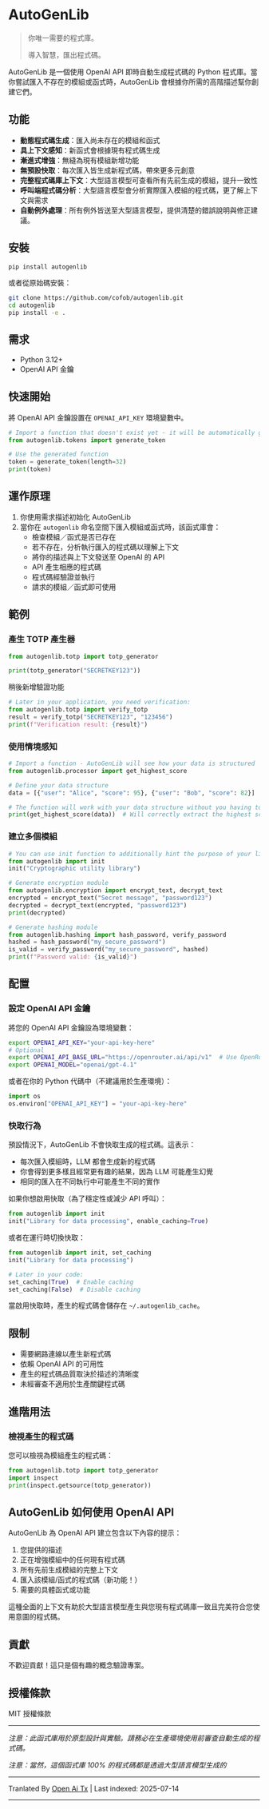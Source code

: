# AutoGenLib

> 你唯一需要的程式庫。
>
> 導入智慧，匯出程式碼。

AutoGenLib 是一個使用 OpenAI API 即時自動生成程式碼的 Python 程式庫。當你嘗試匯入不存在的模組或函式時，AutoGenLib 會根據你所需的高階描述幫你創建它們。

## 功能

- **動態程式碼生成**：匯入尚未存在的模組和函式
- **具上下文感知**：新函式會根據現有程式碼生成
- **漸進式增強**：無縫為現有模組新增功能
- **無預設快取**：每次匯入皆生成新程式碼，帶來更多元創意
- **完整程式碼庫上下文**：大型語言模型可查看所有先前生成的模組，提升一致性
- **呼叫端程式碼分析**：大型語言模型會分析實際匯入模組的程式碼，更了解上下文與需求
- **自動例外處理**：所有例外皆送至大型語言模型，提供清楚的錯誤說明與修正建議。

## 安裝

```bash
pip install autogenlib
```
或者從原始碼安裝：


```bash
git clone https://github.com/cofob/autogenlib.git
cd autogenlib
pip install -e .
```
## 需求

- Python 3.12+
- OpenAI API 金鑰

## 快速開始

將 OpenAI API 金鑰設置在 `OPENAI_API_KEY` 環境變數中。


```python
# Import a function that doesn't exist yet - it will be automatically generated
from autogenlib.tokens import generate_token

# Use the generated function
token = generate_token(length=32)
print(token)
```
## 運作原理

1. 你使用需求描述初始化 AutoGenLib  
2. 當你在 `autogenlib` 命名空間下匯入模組或函式時，該函式庫會：  
   - 檢查模組／函式是否已存在  
   - 若不存在，分析執行匯入的程式碼以理解上下文  
   - 將你的描述與上下文發送至 OpenAI 的 API  
   - API 產生相應的程式碼  
   - 程式碼經驗證並執行  
   - 請求的模組／函式即可使用  

## 範例

### 產生 TOTP 產生器


```python
from autogenlib.totp import totp_generator

print(totp_generator("SECRETKEY123"))
```
稍後新增驗證功能


```python
# Later in your application, you need verification:
from autogenlib.totp import verify_totp
result = verify_totp("SECRETKEY123", "123456")
print(f"Verification result: {result}")
```
### 使用情境感知


```python
# Import a function - AutoGenLib will see how your data is structured
from autogenlib.processor import get_highest_score

# Define your data structure
data = [{"user": "Alice", "score": 95}, {"user": "Bob", "score": 82}]

# The function will work with your data structure without you having to specify details
print(get_highest_score(data))  # Will correctly extract the highest score
```
### 建立多個模組


```python
# You can use init function to additionally hint the purpose of your library
from autogenlib import init
init("Cryptographic utility library")

# Generate encryption module
from autogenlib.encryption import encrypt_text, decrypt_text
encrypted = encrypt_text("Secret message", "password123")
decrypted = decrypt_text(encrypted, "password123")
print(decrypted)

# Generate hashing module
from autogenlib.hashing import hash_password, verify_password
hashed = hash_password("my_secure_password")
is_valid = verify_password("my_secure_password", hashed)
print(f"Password valid: {is_valid}")
```
## 配置

### 設定 OpenAI API 金鑰

將您的 OpenAI API 金鑰設為環境變數：


```bash
export OPENAI_API_KEY="your-api-key-here"
# Optional
export OPENAI_API_BASE_URL="https://openrouter.ai/api/v1"  # Use OpenRouter API
export OPENAI_MODEL="openai/gpt-4.1"
```
或者在你的 Python 代碼中（不建議用於生產環境）：


```python
import os
os.environ["OPENAI_API_KEY"] = "your-api-key-here"
```
### 快取行為

預設情況下，AutoGenLib 不會快取生成的程式碼。這表示：

- 每次匯入模組時，LLM 都會生成新的程式碼
- 你會得到更多樣且經常更有趣的結果，因為 LLM 可能產生幻覺
- 相同的匯入在不同執行中可能產生不同的實作

如果你想啟用快取（為了穩定性或減少 API 呼叫）：


```python
from autogenlib import init
init("Library for data processing", enable_caching=True)
```
或者在運行時切換快取：


```python
from autogenlib import init, set_caching
init("Library for data processing")

# Later in your code:
set_caching(True)  # Enable caching
set_caching(False)  # Disable caching
```
當啟用快取時，產生的程式碼會儲存在 `~/.autogenlib_cache`。

## 限制

- 需要網路連線以產生新程式碼
- 依賴 OpenAI API 的可用性
- 產生的程式碼品質取決於描述的清晰度
- 未經審查不適用於生產關鍵程式碼

## 進階用法

### 檢視產生的程式碼

您可以檢視為模組產生的程式碼：


```python
from autogenlib.totp import totp_generator
import inspect
print(inspect.getsource(totp_generator))
```
## AutoGenLib 如何使用 OpenAI API

AutoGenLib 為 OpenAI API 建立包含以下內容的提示：

1. 您提供的描述
2. 正在增強模組中的任何現有程式碼
3. 所有先前生成模組的完整上下文
4. 匯入該模組/函式的程式碼（新功能！）
5. 需要的具體函式或功能

這種全面的上下文有助於大型語言模型產生與您現有程式碼庫一致且完美符合您使用意圖的程式碼。

## 貢獻

不歡迎貢獻！這只是個有趣的概念驗證專案。

## 授權條款

MIT 授權條款

---

*注意：此函式庫用於原型設計與實驗。請務必在生產環境使用前審查自動生成的程式碼。*

*注意：當然，這個函式庫 100% 的程式碼都是透過大型語言模型生成的*



---

Tranlated By [Open Ai Tx](https://github.com/OpenAiTx/OpenAiTx) | Last indexed: 2025-07-14

---